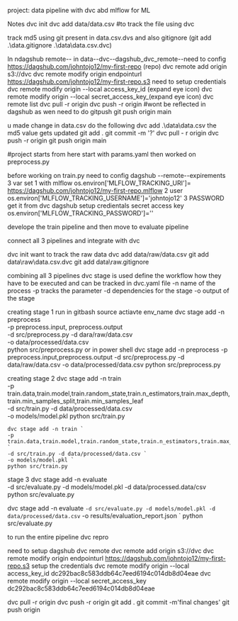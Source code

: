  project: data pipeline with dvc abd mlflow for ML


Notes
dvc init 
dvc add data/data.csv #to track the file using dvc

track md5 using git present in data.csv.dvs and also gitignore (git add .\data\.gitignore .\data\data.csv.dvc)

In ndagshub remote-- in data--dvc--dagshub_dvc_remote--need to config
https://dagshub.com/johntojo12/my-first-repo
(repo)
dvc remote add origin s3://dvc
dvc remote modify origin endpointurl https://dagshub.com/johntojo12/my-first-repo.s3
need to setup credentials
dvc remote modify origin --local access_key_id (expand eye icon)
dvc remote modify origin --local secret_access_key_(expand eye icon)
dvc remote list
dvc pull -r origin
dvc push -r origin #wont be reflected in dagshub as wen need to do gitpush
git push origin main

u made change in data.csv
do the following 
dvc add .\data\data.csv the md5 value gets updated
git add .
git commit -m '?'
dvc pull - r origin
dvc push -r origin
git push origin main



#project starts from here 
start with params.yaml
then worked on preprocess.py

before working on train.py 
need to config dagshub --remote--expirements
3 var set
 1 with mlflow
  os.environ['MLFLOW_TRACKING_URI']= https://dagshub.com/johntojo12/my-first-repo.mlflow 
  2 user 
  os.environ['MLFLOW_TRACKING_USERNAME']='johntojo12'
  3 PASSWORD get it from dvc dagshub setup credientals secret access key
  os.environ['MLFLOW_TRACKING_PASSWORD']=''

  develope the train pipeline and then move to evaluate pipeline

  connect all 3 pipelines and integrate with dvc

  dvc init 
  want to track the raw data
  dvc add data/raw/data.csv
  git add data\raw\data.csv.dvc
  git add data\raw\.gitignore

  combining all 3 pipelines
  dvc stage is used define the workflow how they have to be executed and can be tracked in dvc.yaml file
-n name of the process
-p tracks the parameter
-d dependencies for the stage
-o output of the stage

creating stage 1
run in gitbash 
source actiavte env_name
  dvc stage add -n preprocess \
    -p preprocess.input, preprocess.output \
    -d src/preprocess.py -d dara/raw/data.csv \
    -o data/processed/data.csv \
    python src/preprocess.py
or in power shell
dvc stage add -n preprocess -p preprocess.input,preprocess.output -d src/preprocess.py -d data/raw/data.csv -o data/processed/data.csv python src/preprocess.py

creating stage 2
dvc stage add -n train \
    -p 
    train.data,train.model,train.random_state,train.n_estimators,train.max_depth,train.min_samples_split,train.min_samples_leaf \
    -d src/train.py -d data/processed/data.csv \
    -o models/model.pkl
    python src/train.py

    dvc stage add -n train `
    -p train.data,train.model,train.random_state,train.n_estimators,train.max_depth,train.min_samples_split,train.min_samples_leaf `
    -d src/train.py -d data/processed/data.csv `
    -o models/model.pkl `
    python src/train.py

stage 3
dvc stage add -n evaluate  \
 -d src/evaluate.py -d models/model.pkl -d data/processed.data/csv \
 python src/evaluate.py

 dvc stage add -n evaluate `
    -d src/evaluate.py -d models/model.pkl -d data/processed/data.csv `
    -o results/evaluation_report.json `
    python src/evaluate.py

to run the entire pipeline
dvc repro

need to setup dagshub dvc remote
dvc remote add origin s3://dvc
dvc remote modify origin endpointurl https://dagshub.com/johntojo12/my-first-repo.s3
setup the credentials
dvc remote modify origin --local access_key_id dc292bac8c583ddb64c7eed6194c014db8d04eae
dvc remote modify origin --local secret_access_key dc292bac8c583ddb64c7eed6194c014db8d04eae

dvc pull -r origin
dvc push -r origin
git add .
git commit -m'final changes'
git push origin 
